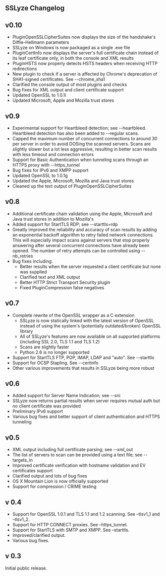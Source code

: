 SSLyze Changelog
----------------

## v0.10
* PluginOpenSSLCipherSuites now displays the size of the handshake's Diffie-Hellmann parameters
* SSLyze on Windows is now packaged as a single .exe file
* PluginCertInfo now displays the server's full certificate chain instead of its leaf certificate only, in both the console and XML results
* PluginHSTS now properly detects HSTS headers when receiving HTTP redirections
* New plugin to check if a server is affected by Chrome's deprecation of SHA1-signed certificates. See --chrome_sha1
* Clarified the console output of most plugins and checks
* Bug fixes for XML output and client certificate support
* Updated OpenSSL to 1.0.1i
* Updated Microsoft, Apple and Mozilla trust stores


## v0.9
* Experimental support for Heartbleed detection; see --heartbleed. Heartbleed detection has also been added to --regular scans.
* Capped the maximum number of concurrent connections to around 30 per server in order to avoid DOSing the scanned servers. Scans are slightly slower but a lot less aggressive, resulting in better scan results with less timeout and connection errors
* Support for Basic Authentication when tunneling scans through an HTTPS proxy with --https_tunnel
* Bug fixes for IPv6 and XMPP support
* Updated OpenSSL to 1.0.1g
* Updated the Apple, Microsoft, Mozilla and Java trust stores
* Cleaned up the text output of PluginOpenSSLCipherSuites


## v0.8
* Additional certificate chain validation using the Apple, Microsoft and Java trust stores in addition to Mozilla's
* Added support for StartTLS RDP; see --starttls=rdp
* Greatly improved the reliability and accuracy of scan results by adding an exponential backoff algorithm to retry failed network connections. This will especially impact scans against servers that stop properly answering after several concurrent connections have already been opened. The number of retry attempts can be controlled using --nb_retries
* Bug fixes including:
    * Better results when the server requested a client certificate but none was supplied
    * Clarified text and XML output
    * Better HTTP Strict Transport Security plugin
    * Fixed PluginCompression false negatives


## v0.7
* Complete rewrite of the OpenSSL wrapper as a C extension
   * SSLyze is now statically linked with the latest version of OpenSSL instead of using the system's (potentially outdated/broken) OpenSSL library
    * All of SSLyze's features are now available on all supported platforms (including SSL 2.0, TLS 1.1 and TLS 1.2)
    * Scans are slightly faster
    * Python 2.6 is no longer supported
* Support for StartTLS FTP, POP, IMAP, LDAP and "auto". See --starttls
* Support for OCSP Stapling. See --certinfo
* Other various improvements that results in SSLyze being more robust


## v0.6
* Added support for Server Name Indication; see --sni
* SSLyze now returns partial results when server requires mutual auth but no client certificate was provided
* Preliminary IPv6 support
* Various bug fixes and better support of client authentication and HTTPS tunneling


## v0.5
* XML output including full certificate parsing; see --xml_out
* The list of servers to scan can be provided using a text file; see --targets_in
* Improved certificate verification with hostname validation and EV certificates support
* Clarified output and lots of bug fixes
* OS X Mountain Lion is now officially supported
* Support for compression / CRIME testing


## v 0.4
* Support for OpenSSL 1.0.1 and TLS 1.1 and 1.2 scanning. See –tlsv1_1 and –tlsv1_2.
* Support for HTTP CONNECT proxies. See –https_tunnel.
* Support for StartTLS with SMTP and XMPP. See –starttls.
* Improved/clarified output.
* Various bug fixes.


## v 0.3
Initial public release.
